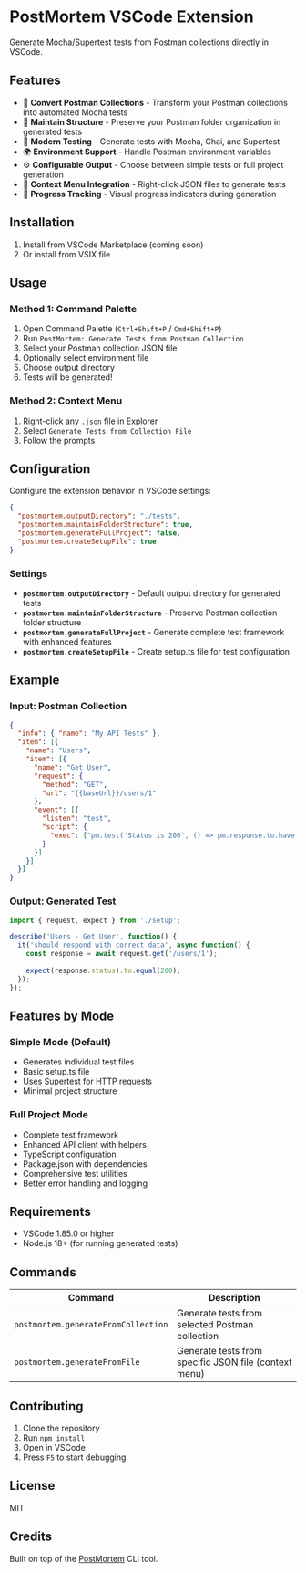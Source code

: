 # PostMortem VSCode Extension

Generate Mocha/Supertest tests from Postman collections directly in VSCode.

## Features

- 🔄 **Convert Postman Collections** - Transform your Postman collections into automated Mocha tests
- 📁 **Maintain Structure** - Preserve your Postman folder organization in generated tests
- 🧪 **Modern Testing** - Generate tests with Mocha, Chai, and Supertest
- 🌍 **Environment Support** - Handle Postman environment variables
- ⚙️ **Configurable Output** - Choose between simple tests or full project generation
- 🎯 **Context Menu Integration** - Right-click JSON files to generate tests
- 🚀 **Progress Tracking** - Visual progress indicators during generation

## Installation

1. Install from VSCode Marketplace (coming soon)
2. Or install from VSIX file

## Usage

### Method 1: Command Palette
1. Open Command Palette (`Ctrl+Shift+P` / `Cmd+Shift+P`)
2. Run `PostMortem: Generate Tests from Postman Collection`
3. Select your Postman collection JSON file
4. Optionally select environment file
5. Choose output directory
6. Tests will be generated!

### Method 2: Context Menu
1. Right-click any `.json` file in Explorer
2. Select `Generate Tests from Collection File`
3. Follow the prompts

## Configuration

Configure the extension behavior in VSCode settings:

```json
{
  "postmortem.outputDirectory": "./tests",
  "postmortem.maintainFolderStructure": true,
  "postmortem.generateFullProject": false,
  "postmortem.createSetupFile": true
}
```

### Settings

- **`postmortem.outputDirectory`** - Default output directory for generated tests
- **`postmortem.maintainFolderStructure`** - Preserve Postman collection folder structure
- **`postmortem.generateFullProject`** - Generate complete test framework with enhanced features
- **`postmortem.createSetupFile`** - Create setup.ts file for test configuration

## Example

### Input: Postman Collection
```json
{
  "info": { "name": "My API Tests" },
  "item": [{
    "name": "Users",
    "item": [{
      "name": "Get User",
      "request": {
        "method": "GET",
        "url": "{{baseUrl}}/users/1"
      },
      "event": [{
        "listen": "test",
        "script": {
          "exec": ["pm.test('Status is 200', () => pm.response.to.have.status(200));"]
        }
      }]
    }]
  }]
}
```

### Output: Generated Test
```typescript
import { request, expect } from './setup';

describe('Users - Get User', function() {
  it('should respond with correct data', async function() {
    const response = await request.get('/users/1');
    
    expect(response.status).to.equal(200);
  });
});
```

## Features by Mode

### Simple Mode (Default)
- Generates individual test files
- Basic setup.ts file
- Uses Supertest for HTTP requests
- Minimal project structure

### Full Project Mode
- Complete test framework
- Enhanced API client with helpers
- TypeScript configuration
- Package.json with dependencies
- Comprehensive test utilities
- Better error handling and logging

## Requirements

- VSCode 1.85.0 or higher
- Node.js 18+ (for running generated tests)

## Commands

| Command | Description |
|---------|-------------|
| `postmortem.generateFromCollection` | Generate tests from selected Postman collection |
| `postmortem.generateFromFile` | Generate tests from specific JSON file (context menu) |

## Contributing

1. Clone the repository
2. Run `npm install`
3. Open in VSCode
4. Press `F5` to start debugging

## License

MIT

## Credits

Built on top of the [PostMortem](https://github.com/dipjyotimetia/PostMortem) CLI tool.